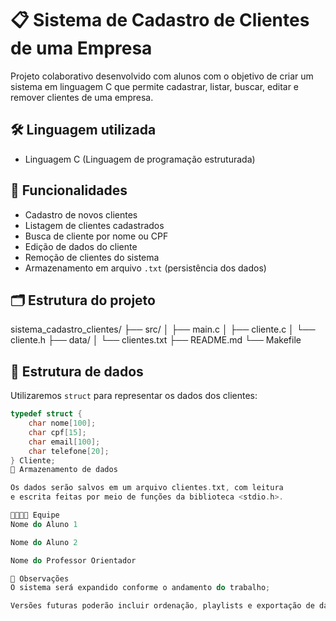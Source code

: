 # 📋 Sistema de Cadastro de Clientes de uma Empresa

Projeto colaborativo desenvolvido com alunos com o objetivo de criar um sistema em 
linguagem C que permite cadastrar, listar, buscar, editar e remover clientes de uma empresa.

## 🛠 Linguagem utilizada

- Linguagem C (Linguagem de programação estruturada)

## 🎯 Funcionalidades

- Cadastro de novos clientes
- Listagem de clientes cadastrados
- Busca de cliente por nome ou CPF
- Edição de dados do cliente
- Remoção de clientes do sistema
- Armazenamento em arquivo `.txt` (persistência dos dados)

## 🗂 Estrutura do projeto

sistema_cadastro_clientes/
├── src/
│ ├── main.c
│ ├── cliente.c
│ └── cliente.h
├── data/
│ └── clientes.txt
├── README.md
└── Makefile

## 🧱 Estrutura de dados

Utilizaremos `struct` para representar os dados dos clientes:

```c
typedef struct {
    char nome[100];
    char cpf[15];
    char email[100];
    char telefone[20];
} Cliente;
💾 Armazenamento de dados

Os dados serão salvos em um arquivo clientes.txt, com leitura 
e escrita feitas por meio de funções da biblioteca <stdio.h>.

👨‍👩‍👧‍👦 Equipe
Nome do Aluno 1

Nome do Aluno 2

Nome do Professor Orientador

📌 Observações
O sistema será expandido conforme o andamento do trabalho;

Versões futuras poderão incluir ordenação, playlists e exportação de dados.
